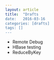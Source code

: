 ```yaml
---
layout: article
title:  "Drafts
date:   2016-03-16
categories: [drafts]
tags: []
---
```


* Remote Debug
* HBase testing
* ReduceByKey
